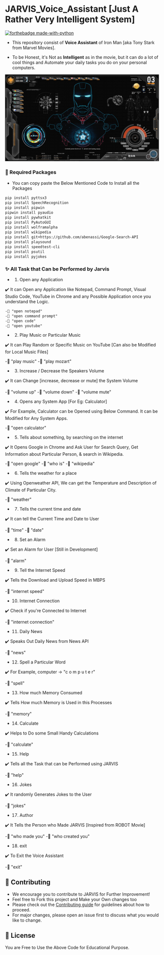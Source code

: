 # JARVIS_Voice_Assistant [Just A Rather Very Intelligent System] 

[![forthebadge made-with-python](http://ForTheBadge.com/images/badges/made-with-python.svg)](https://www.python.org/)

- This repository consist of **Voice Assistant** of Iron Man [aka Tony Stark from Marvel Movies].

- To be Honest, it's Not as **Intelligent** as in the movie, but it can do a lot of cool things and Automate your daily tasks you do on your personal computers.

<p align="center">
  <img src="/images/JARVIS_AI.jpg" width="700" alt="JARVIS-AI">
</p>

### 🤔 Required Packages

- You can copy paste the Below Mentioned Code to Install all the Packages

```
pip install pyttsx3
pip install SpeechRecognition
pip install pipwin
pipwin install pyaudio
pip install pywhatkit
pip install PyAutoGUI
pip install wolframalpha
pip install wikipedia
pip install git+https://github.com/abenassi/Google-Search-API
pip install playsound
pip install speedtest-cli
pip install psutil
pip install pyjokes
```

### ✨ All Task that Can be Performed by Jarvis

+ 1) Open any Application

✔️ It can Open any Application like Notepad, Command Prompt, Visual Studio Code, YouTube in Chrome and any Possible Application once you understand the Logic.

```
-🎤 "open notepad"
-🎤 "open command prompt"
-🎤 "open code"
-🎤 "open youtube"
```

+ 2) Play Music or Particular Music

✔️ It can Play Random or Specific Music on YouTube [Can also be Modified for Local Music Files] 

-🎤 "play music"
-🎤 "play mozart"

+ 3) Increase / Decrease the Speakers Volume

✔️ It can Change [increase, decrease or mute] the System Volume 

-🎤 "volume up"
-🎤 "volume down"
-🎤 "volume mute"

+ 4) Opens any System App [For Eg: Calculator]

✔️ For Example, Calculator can be Opened using Below Command. It can be Modified for Any System Apps.

-🎤 "open calculator"

+ 5) Tells about something, by searching on the internet

✔️ It Opens Google in Chrome and Ask User for Search Query, Get Information about Particular Person, & search in Wikipedia.

-🎤 "open google"
-🎤 "who is"
-🎤 "wikipedia"

+ 6) Tells the weather for a place

✔️ Using Openweather API, We can get the Temperature and Description of Climate of Particular City.

-🎤 "weather"

+ 7) Tells the current time and date

✔️ It can tell the Current Time and Date to User

-🎤 "time"
-🎤 "date"

+ 8) Set an Alarm

✔️ Set an Alarm for User [Still in Development]

-🎤 "alarm"

+ 9) Tell the Internet Speed

✔️ Tells the Download and Upload Speed in MBPS

-🎤 "internet speed"

+ 10) Internet Connection

✔️ Check if you're Connected to Internet

-🎤 "internet connection"

+ 11) Daily News

✔️ Speaks Out Daily News from News API

-🎤 "news"

+ 12) Spell a Particular Word

✔️ For Example, computer -> "c o m p u t e r"

-🎤 "spell"

+ 13) How much Memory Consumed

✔️ Tells How much Memory is Used in this Processes

-🎤 "memory" 

+ 14) Calculate

✔️ Helps to Do some Small Handy Calculations

-🎤 "calculate"

+ 15) Help

✔️ Tells all the Task that can be Performed using JARVIS

-🎤 "help"

+ 16) Jokes

✔️ It randomly Generates Jokes to the User

-🎤 "jokes"

+ 17) Author

✔️ It Tells the Person who Made JARVIS [Inspired from ROBOT Movie]

-🎤 "who made you"
-🎤 "who created you"

+ 18) exit

✔️ To Exit the Voice Assistant

-🎤 "exit"

## 🤝 Contributing

+ We encourage you to contribute to JARVIS for Further Improvement!
+ Feel free to Fork this project and Make your Own changes too
+ Please check out the [Contributing guide](/CONTRIBUTING.md) for guidelines about how to proceed.
+ For major changes, please open an issue first to discuss what you would like to change.

## 🥺 License

You are Free to Use the Above Code for Educational Purpose.
